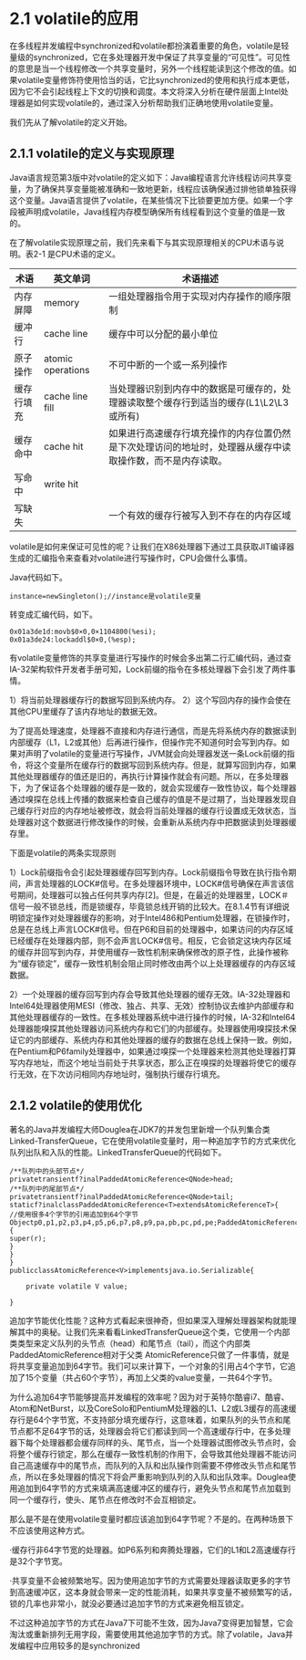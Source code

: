 

# 2.1 volatile的应用





在多线程并发编程中synchronized和volatile都扮演着重要的角色，volatile是轻量级的synchronized，它在多处理器开发中保证了共享变量的“可见性”。可见性的意思是当一个线程修改一个共享变量时，另外一个线程能读到这个修改的值。如果volatile变量修饰符使用恰当的话，它比synchronized的使用和执行成本更低，因为它不会引起线程上下文的切换和调度。本文将深入分析在硬件层面上Intel处理器是如何实现volatile的，通过深入分析帮助我们正确地使用volatile变量。

我们先从了解volatile的定义开始。



## 2.1.1 volatile的定义与实现原理

Java语言规范第3版中对volatile的定义如下：Java编程语言允许线程访问共享变量，为了确保共享变量能被准确和一致地更新，线程应该确保通过排他锁单独获得这个变量。Java语言提供了volatile，在某些情况下比锁要更加方便。如果一个字段被声明成volatile，Java线程内存模型确保所有线程看到这个变量的值是一致的。

在了解volatile实现原理之前，我们先来看下与其实现原理相关的CPU术语与说明。表2-1 是CPU术语的定义。

| 术语       | 英文单词          | 术语描述                                                     |
| ---------- | ----------------- | ------------------------------------------------------------ |
| 内存屏障   | memory            | 一组处理器指令用于实现对内存操作的顺序限制                   |
| 缓冲行     | cache line        | 缓存中可以分配的最小单位                                     |
| 原子操作   | atomic operations | 不可中断的一个或一系列操作                                   |
| 缓存行填充 | cache line fill   | 当处理器识别到内存中的数据是可缓存的，处理器读取整个缓存行到适当的缓存(L1\L2\L3或所有) |
| 缓存命中   | cache hit         | 如果进行高速缓存行填充操作的内存位置仍然是下次处理访问的地址时，处理器从缓存中读取操作数，而不是内存读取。 |
| 写命中     | write hit         |                                                              |
| 写缺失     |                   | 一个有效的缓存行被写入到不存在的内存区域                     |

volatile是如何来保证可见性的呢？让我们在X86处理器下通过工具获取JIT编译器生成的汇编指令来查看对volatile进行写操作时，CPU会做什么事情。

Java代码如下。

```
instance=newSingleton();//instance是volatile变量
```

转变成汇编代码，如下。

```
0x01a3de1d:movb$0×0,0×1104800(%esi);
0x01a3de24:lockaddl$0×0,(%esp);
```

有volatile变量修饰的共享变量进行写操作的时候会多出第二行汇编代码，通过查IA-32架构软件开发者手册可知，Lock前缀的指令在多核处理器下会引发了两件事情。

1）将当前处理器缓存行的数据写回到系统内存。
2）这个写回内存的操作会使在其他CPU里缓存了该内存地址的数据无效。



为了提高处理速度，处理器不直接和内存进行通信，而是先将系统内存的数据读到内部缓存（L1，L2或其他）后再进行操作，但操作完不知道何时会写到内存。如果对声明了volatile的变量进行写操作，JVM就会向处理器发送一条Lock前缀的指令，将这个变量所在缓存行的数据写回到系统内存。但是，就算写回到内存，如果其他处理器缓存的值还是旧的，再执行计算操作就会有问题。所以，在多处理器下，为了保证各个处理器的缓存是一致的，就会实现缓存一致性协议，每个处理器通过嗅探在总线上传播的数据来检查自己缓存的值是不是过期了，当处理器发现自己缓存行对应的内存地址被修改，就会将当前处理器的缓存行设置成无效状态，当处理器对这个数据进行修改操作的时候，会重新从系统内存中把数据读到处理器缓存里。



下面是volatile的两条实现原则

1）Lock前缀指令会引起处理器缓存回写到内存。Lock前缀指令导致在执行指令期间，声言处理器的LOCK#信号。在多处理器环境中，LOCK#信号确保在声言该信号期间，处理器可以独占任何共享内存[2]。但是，在最近的处理器里，LOCK＃信号一般不锁总线，而是锁缓存，毕竟锁总线开销的比较大。在8.1.4节有详细说明锁定操作对处理器缓存的影响，对于Intel486和Pentium处理器，在锁操作时，总是在总线上声言LOCK#信号。但在P6和目前的处理器中，如果访问的内存区域已经缓存在处理器内部，则不会声言LOCK#信号。相反，它会锁定这块内存区域的缓存并回写到内存，并使用缓存一致性机制来确保修改的原子性，此操作被称为“缓存锁定”，缓存一致性机制会阻止同时修改由两个以上处理器缓存的内存区域数据。

2）一个处理器的缓存回写到内存会导致其他处理器的缓存无效。IA-32处理器和Intel64处理器使用MESI（修改、独占、共享、无效）控制协议去维护内部缓存和其他处理器缓存的一致性。在多核处理器系统中进行操作的时候，IA-32和Intel64处理器能嗅探其他处理器访问系统内存和它们的内部缓存。处理器使用嗅探技术保证它的内部缓存、系统内存和其他处理器的缓存的数据在总线上保持一致。例如，在Pentium和P6family处理器中，如果通过嗅探一个处理器来检测其他处理器打算写内存地址，而这个地址当前处于共享状态，那么正在嗅探的处理器将使它的缓存行无效，在下次访问相同内存地址时，强制执行缓存行填充。



## 2.1.2 volatile的使用优化

著名的Java并发编程大师Douglea在JDK7的并发包里新增一个队列集合类Linked-TransferQueue，它在使用volatile变量时，用一种追加字节的方式来优化队列出队和入队的性能。LinkedTransferQueue的代码如下。

```
/**队列中的头部节点*/
privatetransientf?inalPaddedAtomicReference<QNode>head;
/**队列中的尾部节点*/
privatetransientf?inalPaddedAtomicReference<QNode>tail;
staticf?inalclassPaddedAtomicReference<T>extendsAtomicReferenceT>{
//使用很多4个字节的引用追加到64个字节
Objectp0,p1,p2,p3,p4,p5,p6,p7,p8,p9,pa,pb,pc,pd,pe;PaddedAtomicReference(Tr){
super(r);
}
}
}
publicclassAtomicReference<V>implementsjava.io.Serializable{

	private volatile V value;
	
}
```

追加字节能优化性能？这种方式看起来很神奇，但如果深入理解处理器架构就能理解其中的奥秘。让我们先来看看LinkedTransferQueue这个类，它使用一个内部类类型来定义队列的头节点（head）和尾节点（tail），而这个内部类PaddedAtomicReference相对于父类
AtomicReference只做了一件事情，就是将共享变量追加到64字节。我们可以来计算下，一个对象的引用占4个字节，它追加了15个变量（共占60个字节），再加上父类的value变量，一共64个字节。



为什么追加64字节能够提高并发编程的效率呢？因为对于英特尔酷睿i7、酷睿、Atom和NetBurst，以及CoreSolo和PentiumM处理器的L1、L2或L3缓存的高速缓存行是64个字节宽，不支持部分填充缓存行，这意味着，如果队列的头节点和尾节点都不足64字节的话，处理器会将它们都读到同一个高速缓存行中，在多处理器下每个处理器都会缓存同样的头、尾节点，当一个处理器试图修改头节点时，会将整个缓存行锁定，那么在缓存一致性机制的作用下，会导致其他处理器不能访问自己高速缓存中的尾节点，而队列的入队和出队操作则需要不停修改头节点和尾节点，所以在多处理器的情况下将会严重影响到队列的入队和出队效率。Douglea使用追加到64字节的方式来填满高速缓冲区的缓存行，避免头节点和尾节点加载到同一个缓存行，使头、尾节点在修改时不会互相锁定。



那么是不是在使用volatile变量时都应该追加到64字节呢？不是的。在两种场景下不应该使用这种方式。

·缓存行非64字节宽的处理器。如P6系列和奔腾处理器，它们的L1和L2高速缓存行是32个字节宽。

·共享变量不会被频繁地写。因为使用追加字节的方式需要处理器读取更多的字节到高速缓冲区，这本身就会带来一定的性能消耗，如果共享变量不被频繁写的话，锁的几率也非常小，就没必要通过追加字节的方式来避免相互锁定。



不过这种追加字节的方式在Java7下可能不生效，因为Java7变得更加智慧，它会淘汰或重新排列无用字段，需要使用其他追加字节的方式。除了volatile，Java并发编程中应用较多的是synchronized



